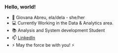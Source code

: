 ### Hello, world!

- 🖖 Giovana Abreu, ela/dela - she/her
- 💻 Currently Working in the Data & Analytics area.
- 📚 Analysis and System development Student
- 📫 <a href = "https://www.linkedin.com/in/giovana-abreu-/">LinkedIn</a>
- ⚡ May the force be with you! ⚡

